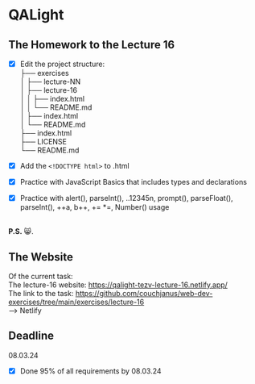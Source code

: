 # QALight
## The Homework to the Lecture 16

- [x] Edit the project structure:<br>
├── exercises<br>
│   ├── lecture-NN<br>
│   ├── lecture-16<br>
│   │   ├── index.html<br>
│   │   └── README.md<br>
│   ├── index.html <br>
│   └── README.md<br>
├── index.html<br>
├── LICENSE<br>
└── README.md<br>

- [x] Add the `<!DOCTYPE html>` to .html<br>
- [x] Practice with JavaScript Basics that includes types and declarations<br>
- [x] Practice with alert(), parseInt(), ..12345n, prompt(), parseFloat(), parseInt(), ++a, b++, += *=, Number() usage
<br><br>

**P.S.** 😸.

## The Website
Of the current task: <br>
The lecture-16 website: https://qalight-tezv-lecture-16.netlify.app/<br>
The link to the task: https://github.com/couchjanus/web-dev-exercises/tree/main/exercises/lecture-16
<br />
--> Netlify

## Deadline
08.03.24 <br />

- [x] Done 95% of all requirements by 08.03.24